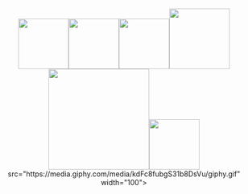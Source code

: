 <br>
<br>
<br>
<br>
<br>
<br>
<br>
<br>
<br>
<p align="center">
  <img src="https://media3.giphy.com/media/ln7z2eWriiQAllfVcn/200w.webp" width="100"><img src="https://i.giphy.com/media/LMt9638dO8dftAjtco/200.webp" width="100"><img src="https://i.giphy.com/media/eNAsjO55tPbgaor7ma/200w.webp" width="100"><img src="https://media.giphy.com/media/V8y1y1FzxDETVUtQE4/giphy.gif" width="120"><img 
  src="https://media.giphy.com/media/kH1DBkPNyZPOk0BxrM/giphy.gif" width="200"><img 
  src="https://i.giphy.com/media/KzJkzjggfGN5Py6nkT/200.webp" width="100"><img 
                                                                               
<br>
<br>
                                                                               src="https://media.giphy.com/media/kdFc8fubgS31b8DsVu/giphy.gif" width="100"><img 
  
 
  
</p>
<br>
<br>
<br>
<br>
<br>
<br>
<p align="center">


  
</p>
<br>
<br>
<br>

